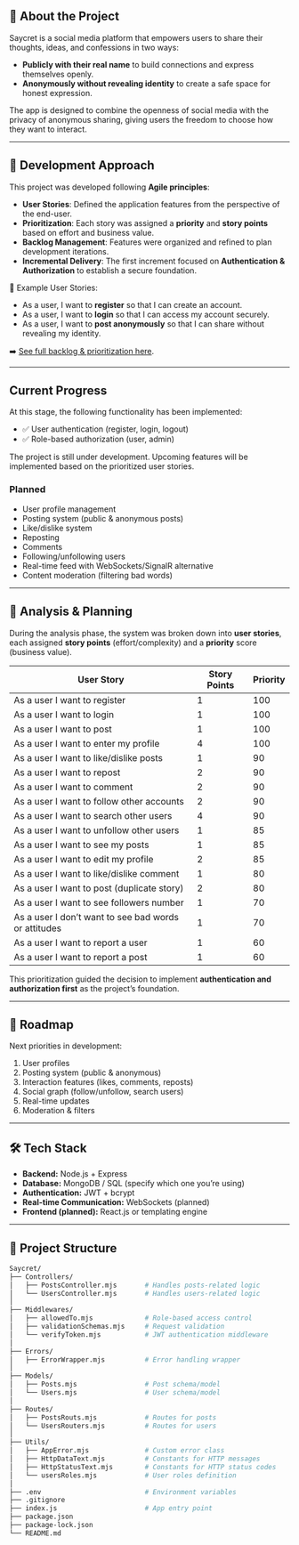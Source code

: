 ## 📖 About the Project
Saycret is a social media platform that empowers users to share their thoughts, ideas, and confessions in two ways:  
- **Publicly with their real name** to build connections and express themselves openly.  
- **Anonymously without revealing identity** to create a safe space for honest expression.  

The app is designed to combine the openness of social media with the privacy of anonymous sharing, giving users the freedom to choose how they want to interact.  

---

## 🚀 Development Approach

This project was developed following **Agile principles**:

- **User Stories**: Defined the application features from the perspective of the end-user.  
- **Prioritization**: Each story was assigned a **priority** and **story points** based on effort and business value.  
- **Backlog Management**: Features were organized and refined to plan development iterations.  
- **Incremental Delivery**: The first increment focused on **Authentication & Authorization** to establish a secure foundation.  

📌 Example User Stories:
- As a user, I want to **register** so that I can create an account.  
- As a user, I want to **login** so that I can access my account securely.  
- As a user, I want to **post anonymously** so that I can share without revealing my identity.  

➡️ [See full backlog & prioritization here](Saycret/Documentation).

---

##  Current Progress
At this stage, the following functionality has been implemented:
- ✅ User authentication (register, login, logout)  
- ✅ Role-based authorization (user, admin)  

The project is still under development. Upcoming features will be implemented based on the prioritized user stories.
### Planned
- User profile management  
- Posting system (public & anonymous posts)  
- Like/dislike system  
- Reposting  
- Comments  
- Following/unfollowing users  
- Real-time feed with WebSockets/SignalR alternative  
- Content moderation (filtering bad words)  

---

## 📝 Analysis & Planning  

During the analysis phase, the system was broken down into **user stories**, each assigned **story points** (effort/complexity) and a **priority** score (business value).  

| User Story | Story Points | Priority |
|------------|--------------|----------|
| As a user I want to register | 1 | 100 |
| As a user I want to login | 1 | 100 |
| As a user I want to post | 1 | 100 |
| As a user I want to enter my profile | 4 | 100 |
| As a user I want to like/dislike posts | 1 | 90 |
| As a user I want to repost | 2 | 90 |
| As a user I want to comment | 2 | 90 |
| As a user I want to follow other accounts | 2 | 90 |
| As a user I want to search other users | 4 | 90 |
| As a user I want to unfollow other users | 1 | 85 |
| As a user I want to see my posts | 1 | 85 |
| As a user I want to edit my profile | 2 | 85 |
| As a user I want  to like/dislike comment | 1 | 80 |
| As a user I want to post (duplicate story) | 2 | 80 |
| As a user I want to see followers number | 1 | 70 |
| As a user I don’t want to see bad words or attitudes | 1 | 70 |
| As a user I want to report a user | 1 | 60 |
| As a user I want to report a post | 1 | 60 |

This prioritization guided the decision to implement **authentication and authorization first** as the project’s foundation.  

---

## 🔮 Roadmap
Next priorities in development:
1. User profiles  
2. Posting system (public & anonymous)  
3. Interaction features (likes, comments, reposts)  
4. Social graph (follow/unfollow, search users)  
5. Real-time updates  
6. Moderation & filters  

---

## 🛠️ Tech Stack
- **Backend:** Node.js + Express  
- **Database:** MongoDB / SQL (specify which one you’re using)  
- **Authentication:** JWT + bcrypt  
- **Real-time Communication:** WebSockets (planned)  
- **Frontend (planned):** React.js or templating engine  

---

## 📂 Project Structure

```bash
Saycret/
├── Controllers/
│   ├── PostsController.mjs       # Handles posts-related logic
│   └── UsersController.mjs       # Handles users-related logic
│
├── Middlewares/
│   ├── allowedTo.mjs             # Role-based access control
│   ├── validationSchemas.mjs     # Request validation
│   └── verifyToken.mjs           # JWT authentication middleware
│
├── Errors/
│   ├── ErrorWrapper.mjs          # Error handling wrapper
│
├── Models/
│   ├── Posts.mjs                 # Post schema/model
│   └── Users.mjs                 # User schema/model
│
├── Routes/
│   ├── PostsRouts.mjs            # Routes for posts
│   └── UsersRouters.mjs          # Routes for users
│
├── Utils/
│   ├── AppError.mjs              # Custom error class
│   ├── HttpDataText.mjs          # Constants for HTTP messages
│   ├── HttpStatusText.mjs        # Constants for HTTP status codes
│   └── usersRoles.mjs            # User roles definition
│
├── .env                          # Environment variables
├── .gitignore
├── index.js                      # App entry point
├── package.json
├── package-lock.json
└── README.md
